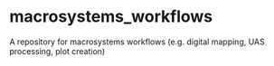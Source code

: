 # macrosystems_workflows
A repository for macrosystems workflows (e.g. digital mapping, UAS processing, plot creation)
